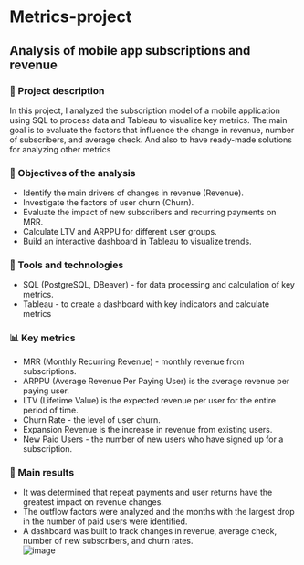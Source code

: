 # Metrics-project
## Analysis of mobile app subscriptions and revenue
### 📌 Project description  
In this project, I analyzed the subscription model of a mobile application using SQL to process data and Tableau to visualize key metrics. The main goal is to evaluate the factors that influence the change in revenue, number of subscribers, and average check. And also to have ready-made solutions for analyzing other metrics
### 🎯 Objectives of the analysis  
- Identify the main drivers of changes in revenue (Revenue).  
- Investigate the factors of user churn (Churn).  
- Evaluate the impact of new subscribers and recurring payments on MRR.  
- Calculate LTV and ARPPU for different user groups.  
- Build an interactive dashboard in Tableau to visualize trends.
### 🔧 Tools and technologies  
- SQL (PostgreSQL, DBeaver) - for data processing and calculation of key metrics.  
- Tableau - to create a dashboard with key indicators and calculate metrics
### 📊 Key metrics  
- MRR (Monthly Recurring Revenue) - monthly revenue from subscriptions.  
- ARPPU (Average Revenue Per Paying User) is the average revenue per paying user.  
- LTV (Lifetime Value) is the expected revenue per user for the entire period of time.  
- Churn Rate - the level of user churn.  
- Expansion Revenue is the increase in revenue from existing users.  
- New Paid Users - the number of new users who have signed up for a subscription.
### 📌 Main results  
- It was determined that repeat payments and user returns have the greatest impact on revenue changes.  
- The outflow factors were analyzed and the months with the largest drop in the number of paid users were identified.  
- A dashboard was built to track changes in revenue, average check, number of new subscribers, and churn rates.  
![image](https://github.com/user-attachments/assets/d263a994-351e-44d5-9139-1bdc4e49a2f8)
